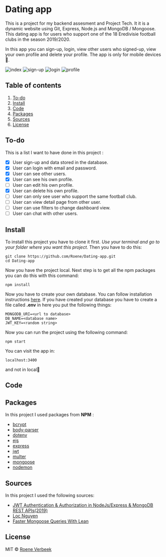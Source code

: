 # Dating app 
This is a project for my backend assesment and Project Tech. It it is a dynamic website using Git, Express, Node.js and MongoDB / Mongoose. This dating app is for users who support one of the 18 Eredivisie football clubs in the season 2019/2020.

In this app you can sign-up, login, view other users who signed-up, view your own profile and delete your profile. The app is only for mobile devices 📱.

![index](https://i.imgur.com/jtd5APq.png) 
![sign-up](https://i.imgur.com/tykUlFb.png)
![login](https://i.imgur.com/xj67b0E.png)
![profile](https://i.imgur.com/PgH238k.png)

## Table of contents
1. [To-do](#to-do)
2. [Install](#install)
3. [Code](#code)
4. [Packages](#packages)
5. [Sources](#sources)
6. [License](#license)

## To-do
This is a list I want to have done in this project : 
- [X] User sign-up and data stored in the database.
- [X] User can login with email and password.
- [X] User can see other users.
- [X] User can see his own profile.
- [ ] User can edit his own profile.
- [X] User can delete his own profile.
- [ ] User can only see user who support the same football club.
- [ ] User can view detail page from other user.
- [ ] User can use filters to change dashboard view.
- [ ] User can chat with other users.

## Install
To install this project you have to clone it first. 
*Use your terminal and go to your folder where you want this project.*
Then you have to do this:
```
git clone https://github.com/Roene/Dating-app.git
cd Dating-app
```
Now you have the project local. Next step is to get all the npm packages you can do this with this command:
```
npm install 
```
Now you have to create your own database. You can follow installation instructions [here](https://www.mongodb.com/cloud/atlas). If you have created your database you have to create a file called **.env** in here you put the following things:
```
MONGODB_URI=<url to database>
DB_NAME=<database name>
JWT_KEY=<random string>
```
Now you can run the project using the following command:
```
npm start
```
You can visit the app in:
```
localhost:3400
``` 
and not in local👻

## Code

## Packages
In this project I used packages from **NPM** : 
* [bcrypt](https://www.npmjs.com/package/bcrypt)
* [body-parser](https://www.npmjs.com/package/body-parser-json)
* [dotenv](https://www.npmjs.com/package/dotenv)
* [ejs](https://www.npmjs.com/package/ejs)
* [express](https://www.npmjs.com/package/express)
* [jwt](https://www.npmjs.com/package/jsonwebtoken)
* [multer](https://www.npmjs.com/package/multer)
* [mongoose](https://www.npmjs.com/package/mongoose)
* [nodemon](https://www.npmjs.com/package/nodemon)

## Sources
In this project I used the following sources:
* [JWT Authentication & Authorization in NodeJs/Express & MongoDB REST APIs(2019)](https://medium.com/swlh/jwt-authentication-authorization-in-nodejs-express-mongodb-rest-apis-2019-ad14ec818122)
* [Loc Nguyen](https://github.com/LaupWing/Project-Tech/blob/master/App/middleware/auth.js)
* [Faster Mongoose Queries With Lean](https://mongoosejs.com/docs/tutorials/lean.html)

## License
MIT © [Roene Verbeek](https://github.com/Roene)